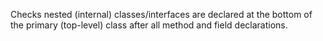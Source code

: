 Checks nested (internal) classes/interfaces are declared at the bottom
of the primary (top-level) class after all method and field
declarations.
